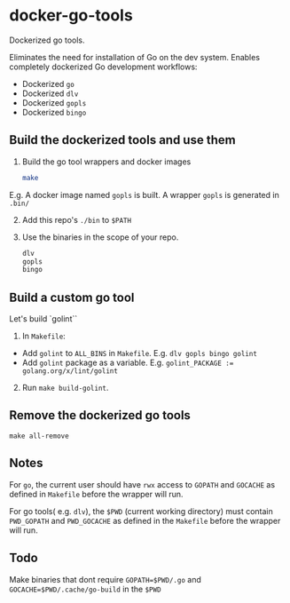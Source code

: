# docker-go-tools

Dockerized go tools.

Eliminates the need for installation of Go on the dev system.
Enables completely dockerized Go development workflows:
  - Dockerized `go`
  - Dockerized `dlv`
  - Dockerized `gopls`
  - Dockerized `bingo`


## Build the dockerized tools and use them

1. Build the go tool wrappers and docker images

    ```sh
    make
    ```

  E.g. A docker image named `gopls` is built. A wrapper `gopls` is generated in `.bin/`

2. Add this repo's `./bin` to `$PATH`

3. Use the binaries in the scope of your repo.

    ```sh
    dlv
    gopls
    bingo
    ```

## Build a custom go tool

Let's build `golint``

1. In `Makefile`:
  - Add `golint` to `ALL_BINS` in `Makefile`. E.g. `dlv gopls bingo golint`
  - Add `golint` package as a variable. E.g. `golint_PACKAGE := golang.org/x/lint/golint`

2. Run `make build-golint`.

## Remove the dockerized go tools

`make all-remove`

## Notes

For `go`, the current user should have `rwx` access to `GOPATH` and `GOCACHE` as defined in `Makefile` before the wrapper will run.

For go tools( e.g. `dlv`), the `$PWD` (current working directory) must contain `PWD_GOPATH` and `PWD_GOCACHE` as defined in the `Makefile` before the wrapper will run.

## Todo

Make binaries that dont require `GOPATH=$PWD/.go` and `GOCACHE=$PWD/.cache/go-build` in the `$PWD`
